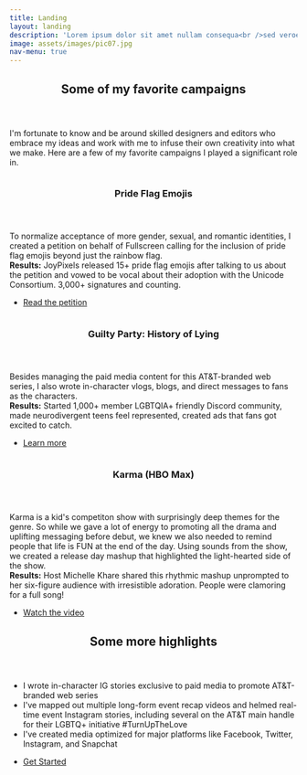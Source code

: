 ```yaml
---
title: Landing
layout: landing
description: 'Lorem ipsum dolor sit amet nullam consequa<br />sed veroeros. tempus adipiscing nulla.'
image: assets/images/pic07.jpg
nav-menu: true
---
```


<!-- Main -->
<div id="main">

<!-- One -->
<section id="one">
	<div class="inner">
		<header class="major">
			<h2>Some of my favorite campaigns</h2>
		</header>
		<p>I'm fortunate to know and be around skilled designers and editors who embrace my ideas and work with me to infuse their own creativity into what we make. Here are a few of my favorite campaigns I played a significant role in.</p>
	</div>
</section>

<!-- Two -->
<section id="two" class="spotlights">
	<section>
		<a href="generic.html" class="image">
			<img src="{% link assets/images/PrideFlagEmojisPetition.png %}" alt="" data-position="center center" />
		</a>
		<div class="content">
			<div class="inner">
				<header class="major">
					<h3>Pride Flag Emojis</h3>
				</header>
				<p>To normalize acceptance of more gender, sexual, and romantic identities, I created a petition on behalf of Fullscreen calling for the inclusion of pride flag emojis beyond just the rainbow flag. <br />
<b>Results:</b> JoyPixels released 15+ pride flag emojis after talking to us about the petition and vowed to be vocal about their adoption with the Unicode Consortium. 3,000+ signatures and counting.</p>
				<ul class="actions">
					<li><a href="https://change.org/p/pride-flag-emojis" class="button">Read the petition</a></li>
				</ul>
			</div>
		</div>
	</section>
	<section>
		<a href="generic.html" class="image">
			<img src="{% link assets/images/guiltypartyofficial.jpg %}" alt="" data-position="top center" />
		</a>
		<div class="content">
			<div class="inner">
				<header class="major">
					<h3>Guilty Party: History of Lying</h3>
				</header>
				<p>
				Besides managing the paid media content for this AT&T-branded web series, I also wrote in-character vlogs, blogs, and direct messages to fans as the characters. <br />
				<b>Results:</b> Started 1,000+ member LGBTQIA+ friendly Discord community, made neurodivergent teens feel represented, created ads that fans got excited to catch.
				</p>
				<ul class="actions">
					<li><a href="generic.html" class="button">Learn more</a></li>
				</ul>
			</div>
		</div>
	</section>
	<section>
		<a href="generic.html" class="image">
			<img src="{% link assets/images/TheFunCut.png %}" alt="" data-position="25% 25%" />
		</a>
		<div class="content">
			<div class="inner">
				<header class="major">
					<h3>Karma (HBO Max)</h3>
				</header>
				<p>Karma is a kid's competiton show with surprisingly deep themes for the genre. So while we gave a lot of energy to promoting all the drama and uplifting messaging before debut, we knew we also needed to remind people that life is FUN at the end of the day. Using sounds from the show, we created a release day mashup that highlighted the light-hearted side of the show.  <br />
				<b>Results:</b> Host Michelle Khare shared this rhythmic mashup unprompted to her six-figure audience with irresistible adoration. People were clamoring for a full song!
				</p>
				<ul class="actions">
					<li><a href="https://www.instagram.com/p/CBq23GmJC9o/" class="button">Watch the video</a></li>
				</ul>
			</div>
		</div>
	</section>
</section>

<!-- Three -->
<section id="three">
	<div class="inner">
		<header class="major">
			<h2>Some more highlights</h2>
		</header>
		<p>
		<ul>
			<li>I wrote in-character IG stories exclusive to paid media to promote AT&amp;T-branded web series</li>
			<li>I've mapped out multiple long-form event recap videos and helmed real-time event Instagram stories, including several on the AT&amp;T main handle for their LGBTQ+ initiative #TurnUpTheLove</li>
			<li>I've created media optimized for major platforms like Facebook, Twitter, Instagram, and Snapchat</li>
		</ul>
		</p>
		<ul class="actions">
			<li><a href="generic.html" class="button next">Get Started</a></li>
		</ul>
	</div>
</section>

</div>
